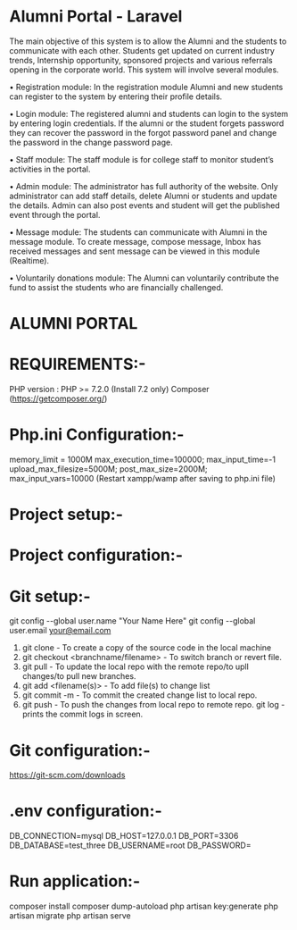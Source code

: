 # Alumni Portal - Laravel

The main objective of this system is to allow the Alumni and the students to communicate with each other. Students get updated on current industry trends, Internship opportunity, sponsored projects and various referrals opening in the corporate world. This system will involve several modules.

•	Registration module: In the registration module Alumni and new students can register to the system by entering their profile details.

•	Login module: The registered alumni and students can login to the system by entering login credentials. If the alumni or the student forgets password they can recover the password in the forgot password panel and change the password in the change password page.

•	Staff module: The staff module is for college staff to monitor student’s activities in the portal.

•	Admin module: The administrator has full authority of the website. Only administrator can add staff details, delete Alumni or students and update the details. Admin can also post events and student will get the published event through the portal.

•	Message module: The students can communicate with Alumni in the message module. To create message, compose message, Inbox has received messages and sent message can be viewed in this module (Realtime).

•	Voluntarily donations module: The Alumni can voluntarily contribute the fund to assist the students who are financially challenged.


ALUMNI PORTAL
=====================================

REQUIREMENTS:-
==============

PHP version : PHP >= 7.2.0 (Install 7.2 only)
Composer (https://getcomposer.org/)




Php.ini Configuration:-
================
memory_limit = 1000M
max_execution_time=100000;
max_input_time=-1
upload_max_filesize=5000M;
post_max_size=2000M;
max_input_vars=10000
(Restart xampp/wamp after saving to php.ini file)

Project setup:-
==========



Project configuration:-
================


Git setup:-
=======
git config --global user.name "Your Name Here"
git config --global user.email your@email.com

1. git clone <url> - To create a copy of the source code in the local machine
2. git checkout <branchname/filename> - To switch branch or revert file.
3. git pull - To update the local repo with the remote repo/to upll changes/to pull new branches.
4. git add <filename(s)> - To add file(s) to change list
5. git commit -m <message> - To commit the created change list to local repo.
6. git push - To push the changes from local repo to remote repo.
git log - prints the commit logs in screen.


Git configuration:-
=============

https://git-scm.com/downloads


.env configuration:-
==============
DB_CONNECTION=mysql
DB_HOST=127.0.0.1
DB_PORT=3306
DB_DATABASE=test_three
DB_USERNAME=root
DB_PASSWORD=



Run application:-
=============
composer install
composer dump-autoload
php artisan key:generate
php artisan migrate
php artisan serve

